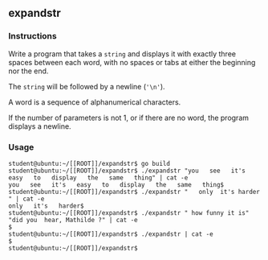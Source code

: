 ## expandstr

### Instructions

Write a program that takes a `string` and displays it with exactly three spaces
between each word, with no spaces or tabs at either the beginning nor the end.

The `string` will be followed by a newline (`'\n'`).

A word is a sequence of alphanumerical characters.

If the number of parameters is not 1, or if there are no word, the program displays
a newline.

### Usage

```console
student@ubuntu:~/[[ROOT]]/expandstr$ go build
student@ubuntu:~/[[ROOT]]/expandstr$ ./expandstr "you   see   it's   easy   to   display   the   same   thing" | cat -e
you   see   it's   easy   to   display   the   same   thing$
student@ubuntu:~/[[ROOT]]/expandstr$ ./expandstr "   only  it's harder   " | cat -e
only   it's   harder$
student@ubuntu:~/[[ROOT]]/expandstr$ ./expandstr " how funny it is" "did you  hear, Mathilde ?" | cat -e
$
student@ubuntu:~/[[ROOT]]/expandstr$ ./expandstr | cat -e
$
student@ubuntu:~/[[ROOT]]/expandstr$
```
